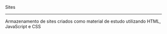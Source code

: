 Sites

---

Armazenamento de sites criados como material de estudo utilizando HTML, JavaScript e CSS